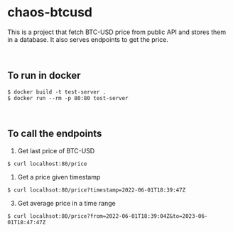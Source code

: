 # chaos-btcusd

This is a project that fetch BTC-USD price from public API and stores them in a database. It also serves endpoints to get the price.

<br />


## To run in docker

```
$ docker build -t test-server .
$ docker run --rm -p 80:80 test-server
```

<br />

## To call the endpoints

1. Get last price of BTC-USD
```
$ curl localhost:80/price
```

1. Get a price given timestamp
```
$ curl localhsot:80/price?timestamp=2022-06-01T18:39:47Z
```

3. Get average price in a time range
```
$ curl localhsot:80/price?from=2022-06-01T18:39:04Z&to=2023-06-01T18:47:47Z
```

